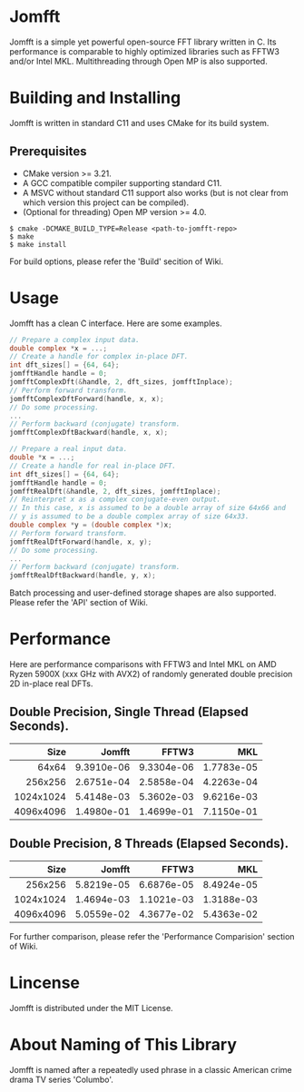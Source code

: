 # Jomfft

Jomfft is a simple yet powerful open-source FFT library written in C. Its performance is comparable to highly optimized libraries such as FFTW3 and/or Intel MKL. Multithreading through Open MP is also supported.

# Building and Installing

Jomfft is written in standard C11 and uses CMake for its build system.

## Prerequisites
* CMake version >= 3.21.
* A GCC compatible compiler supporting standard C11.
* A MSVC without standard C11 support also works (but is not clear from which version this project can be compiled).
* (Optional for threading) Open MP version >= 4.0.

```console
$ cmake -DCMAKE_BUILD_TYPE=Release <path-to-jomfft-repo>
$ make
$ make install
```

For build options, please refer the 'Build' secition of Wiki.

# Usage

Jomfft has a clean C interface. Here are some examples.

```C
// Prepare a complex input data.
double complex *x = ...;
// Create a handle for complex in-place DFT.
int dft_sizes[] = {64, 64};
jomfftHandle handle = 0;
jomfftComplexDft(&handle, 2, dft_sizes, jomfftInplace);
// Perform forward transform.
jomfftComplexDftForward(handle, x, x);
// Do some processing.
...
// Perform backward (conjugate) transform.
jomfftComplexDftBackward(handle, x, x);
```

```C
// Prepare a real input data.
double *x = ...;
// Create a handle for real in-place DFT.
int dft_sizes[] = {64, 64};
jomfftHandle handle = 0;
jomfftRealDft(&handle, 2, dft_sizes, jomfftInplace);
// Reinterpret x as a complex conjugate-even output.
// In this case, x is assumed to be a double array of size 64x66 and
// y is assumed to be a double complex array of size 64x33.
double complex *y = (double complex *)x;
// Perform forward transform.
jomfftRealDftForward(handle, x, y);
// Do some processing.
...
// Perform backward (conjugate) transform.
jomfftRealDftBackward(handle, y, x);
```

Batch processing and user-defined storage shapes are also supported. Please refer the 'API' section of Wiki.

# Performance

Here are performance comparisons with FFTW3 and Intel MKL on AMD Ryzen 5900X (xxx GHz with AVX2) of randomly generated double precision 2D in-place real DFTs.

## Double Precision, Single Thread (Elapsed Seconds).

|Size|Jomfft|FFTW3|MKL|
|---:|---:|---:|---:|
|64x64|9.3910e-06|9.3304e-06|1.7783e-05|
|256x256|2.6751e-04|2.5858e-04|4.2263e-04|
|1024x1024|5.4148e-03|5.3602e-03|9.6216e-03|
|4096x4096|1.4980e-01|1.4699e-01|7.1150e-01|

## Double Precision, 8 Threads (Elapsed Seconds).

|Size|Jomfft|FFTW3|MKL|
|---:|---:|---:|---:|
|256x256|5.8219e-05|6.6876e-05|8.4924e-05|
|1024x1024|1.4694e-03|1.1021e-03|1.3188e-03|
|4096x4096|5.0559e-02|4.3677e-02|5.4363e-02|

For further comparison, please refer the 'Performance Comparision' section of Wiki.

# Lincense

Jomfft is distributed under the MIT License.

# About Naming of This Library

Jomfft is named after a repeatedly used phrase in a classic American crime drama TV series 'Columbo'.
